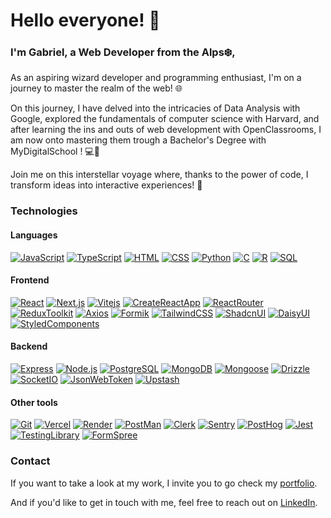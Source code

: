 # Hello everyone! 👋

### I'm Gabriel, a Web Developer from the Alps❄️,

As an aspiring wizard developer and programming enthusiast, I'm on a journey to master the realm of the web! 🌐

On this journey, I have delved into the intricacies of Data Analysis with Google, explored the fundamentals of computer science with Harvard, and after learning the ins and outs of web development with OpenClassrooms, I am now onto mastering them trough a Bachelor's Degree with MyDigitalSchool ! 💻🎉

Join me on this interstellar voyage where, thanks to the power of code, I transform ideas into interactive experiences! 🚀

### Technologies
#### Languages
[![JavaScript](https://img.shields.io/badge/Javasript-F7DF1E?style=for-the-badge&logo=javascript)](https://developer.mozilla.org/docs/Web/JavaScript&logoColor=000)
[![TypeScript](https://img.shields.io/badge/Typescript-3178C6?style=for-the-badge&logo=typescript&logoColor=FFF)](https://developer.mozilla.org/docs/Web/JavaScript)
[![HTML](https://img.shields.io/badge/HTML-E34F26?style=for-the-badge&logo=html5&logoColor=FFF)](https://developer.mozilla.org/docs/Web/HTML)
[![CSS](https://img.shields.io/badge/CSS-264DE4?style=for-the-badge&logo=css3&logoColor=FFF)](https://developer.mozilla.org/docs/Web/CSS)
[![Python](https://img.shields.io/badge/Python-FFE873?style=for-the-badge&logo=python&logoColor=000)](https://www.python.org/)
[![C](https://img.shields.io/badge/C-6295CB?style=for-the-badge&logo=C&logoColor=FFF)](https://en.wikipedia.org/wiki/C_(programming_language))
[![R](https://img.shields.io/badge/R-B6B7BC?style=for-the-badge&logo=R&logoColor=000)](https://www.r-project.org/)
[![SQL](https://img.shields.io/badge/SQL-D67231?style=for-the-badge&logo=sqlite&logoColor=FFF)](https://developer.mozilla.org/docs/Glossary/SQL)

#### Frontend
[![React](https://img.shields.io/badge/React-149ECA?style=for-the-badge&logo=react&logoColor=FFF)](https://react.dev/)
[![Next.js](https://img.shields.io/badge/Next.js-000?style=for-the-badge&logo=nextdotjs&logoColor=FFF)](https://nextjs.org/)
[![Vitejs](https://img.shields.io/badge/Vitejs-AA4DFE?style=for-the-badge&logo=vite&logoColor=FFF)](https://vitejs.dev/)
[![CreateReactApp](https://img.shields.io/badge/Create_React_App-09D3AC?style=for-the-badge&logo=createreactapp&logoColor=FFF)](https://create-react-app.dev/)
[![ReactRouter](https://img.shields.io/badge/React_Router-F44250?style=for-the-badge&logo=reactrouter&logoColor=FFF)](https://reactrouter.com/en/main)
[![ReduxToolkit](https://img.shields.io/badge/Redux_Toolkit-BA8FFF?style=for-the-badge&logo=redux&logoColor=FFF)](https://redux-toolkit.js.org/)
[![Axios](https://img.shields.io/badge/Axios-671DDF?style=for-the-badge&logo=axios&logoColor=FFF)](https://axios-http.com/)
[![Formik](https://img.shields.io/badge/Formik-172B4D?style=for-the-badge&logo=formik&logoColor=FFF)](https://formik.org/)
[![TailwindCSS](https://img.shields.io/badge/TailwindCSS-38BDF8?style=for-the-badge&logo=tailwindcss&logoColor=FFF)](https://tailwindcss.com/)
[![ShadcnUI](https://img.shields.io/badge/ShadcnUI-000?style=for-the-badge&logo=shadcnui&logoColor=FFF)](https://ui.shadcn.com/)
[![DaisyUI](https://img.shields.io/badge/Daisy_UI-FF9903?style=for-the-badge&logo=daisyui&logoColor=FFF)](https://daisyui.com/)
[![StyledComponents](https://img.shields.io/badge/Styled_Components-FA96DE?style=for-the-badge&logo=styledcomponents&logoColor=000)](https://styled-components.com/)

#### Backend
[![Express](https://img.shields.io/badge/Express-FCFCFC?style=for-the-badge&logo=express&logoColor=000)](https://expressjs.com/)
[![Node.js](https://img.shields.io/badge/Node.js-3F873F?style=for-the-badge&logo=nodedotjs&logoColor=FFF)](https://nodejs.org/en)
[![PostgreSQL](https://img.shields.io/badge/PostgreSQL-336791?style=for-the-badge&logo=postgresql&logoColor=FFF)](https://www.postgresql.org/)
[![MongoDB](https://img.shields.io/badge/MongoDB-00ED64?style=for-the-badge&logo=mongodb&logoColor=FFF)](https://www.mongodb.com/)
[![Mongoose](https://img.shields.io/badge/Mongoose-A03333?style=for-the-badge&logo=mongoose&logoColor=FFF)](https://mongoosejs.com/)
[![Drizzle](https://img.shields.io/badge/Drizzle-C5F74F?style=for-the-badge&logo=drizzle&logoColor=000)](https://orm.drizzle.team/)
[![SocketIO](https://img.shields.io/badge/Socket.IO-25C2A0?style=for-the-badge&logo=socketdotio&logoColor=FFF)](https://socket.io/)
[![JsonWebToken](https://img.shields.io/badge/JWT-00B9F1?style=for-the-badge&logo=jsonwebtokens&logoColor=FFF)](https://jwt.io/)
[![Upstash](https://img.shields.io/badge/Upstash-6EE7B7?style=for-the-badge&logo=upstash&logoColor=000)](https://upstash.com/)

#### Other tools
[![Git](https://img.shields.io/badge/Git-f54d27?style=for-the-badge&logo=git&logoColor=FFF)](https://git-scm.com/)
[![Vercel](https://img.shields.io/badge/Vercel-000?style=for-the-badge&logo=vercel&logoColor=FFF)](https://vercel.com/)
[![Render](https://img.shields.io/badge/Render-8A05FF?style=for-the-badge&logo=render&logoColor=FFF)](https://render.com/)
[![PostMan](https://img.shields.io/badge/Postman-FF7430?style=for-the-badge&logo=postman&logoColor=FFF)](https://www.postman.com/)
[![Clerk](https://img.shields.io/badge/Clerk-654BF6?style=for-the-badge&logo=clerk&logoColor=FFF)](https://clerk.com/)
[![Sentry](https://img.shields.io/badge/Sentry-E1567C?style=for-the-badge&logo=sentry&logoColor=fff)](https://sentry.io/welcome/)
[![PostHog](https://img.shields.io/badge/PostHog-126EF8?style=for-the-badge&logo=posthog&logoColor=fff)](https://posthog.com/)
[![Jest](https://img.shields.io/badge/Jest-15C213?style=for-the-badge&logo=jest&logoColor=FFF)](https://jestjs.io/)
[![TestingLibrary](https://img.shields.io/badge/Testing_Library-FC4444?style=for-the-badge&logo=testinglibrary&logoColor=FFF)](https://testing-library.com/)
[![FormSpree](https://img.shields.io/badge/Form_Spree-CE0C25?style=for-the-badge&logo=formspree&logoColor=FFF)](https://formspree.io/)

### Contact

If you want to take a look at my work, I invite you to go check my [portfolio](https://gwartelle.github.io/MyPortfolio/).

And if you'd like to get in touch with me, feel free to reach out on [LinkedIn](https://www.linkedin.com/in/gabriel-wartelle/).
